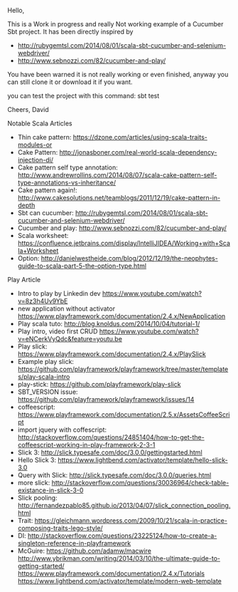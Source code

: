 Hello,

This is a Work in progress and really Not working example of a Cucumber Sbt project. It has been directly inspired by
- http://rubygemtsl.com/2014/08/01/scala-sbt-cucumber-and-selenium-webdriver/
- http://www.sebnozzi.com/82/cucumber-and-play/

You have been warned it is not really working or even finished, anyway you can still clone it or download it if you want.

you can test the project with this command: sbt test

Cheers,
David

Notable Scala Articles
- Thin cake pattern: https://dzone.com/articles/using-scala-traits-modules-or
- Cake Pattern: http://jonasboner.com/real-world-scala-dependency-injection-di/
- Cake pattern self type annotation: http://www.andrewrollins.com/2014/08/07/scala-cake-pattern-self-type-annotations-vs-inheritance/
- Cake pattern again!: http://www.cakesolutions.net/teamblogs/2011/12/19/cake-pattern-in-depth
- Sbt can cucumber: http://rubygemtsl.com/2014/08/01/scala-sbt-cucumber-and-selenium-webdriver/
- Cucumber and play: http://www.sebnozzi.com/82/cucumber-and-play/
- Scala worksheet: https://confluence.jetbrains.com/display/IntelliJIDEA/Working+with+Scala+Worksheet
- Option: http://danielwestheide.com/blog/2012/12/19/the-neophytes-guide-to-scala-part-5-the-option-type.html

Play Article
- Intro to play by Linkedin dev  https://www.youtube.com/watch?v=8z3h4Uv9YbE 
- new application without activator https://www.playframework.com/documentation/2.4.x/NewApplication
- Play scala tuto: http://blog.knoldus.com/2014/10/04/tutorial-1/ 
- Play intro, video first CRUD https://www.youtube.com/watch?v=eNCerkVyQdc&feature=youtu.be
- Play slick: https://www.playframework.com/documentation/2.4.x/PlaySlick
- Example play slick: https://github.com/playframework/playframework/tree/master/templates/play-scala-intro 
- play-stick: https://github.com/playframework/play-slick
- SBT_VERSION issue: https://github.com/playframework/playframework/issues/14
- coffeescript: https://www.playframework.com/documentation/2.5.x/AssetsCoffeeScript
- import jquery with coffescript: http://stackoverflow.com/questions/24851404/how-to-get-the-coffeescript-working-in-play-framework-2-3-1  
- Slick 3: http://slick.typesafe.com/doc/3.0.0/gettingstarted.html
- Hello Slick 3: https://www.lightbend.com/activator/template/hello-slick-3.0
- Query with Slick: http://slick.typesafe.com/doc/3.0.0/queries.html 
- more slick: http://stackoverflow.com/questions/30036964/check-table-existance-in-slick-3-0 
- Slick pooling: http://fernandezpablo85.github.io/2013/04/07/slick_connection_pooling.html 
- Trait: https://gleichmann.wordpress.com/2009/10/21/scala-in-practice-composing-traits-lego-style/
- DI: http://stackoverflow.com/questions/23225124/how-to-create-a-singleton-reference-in-playframework
- McGuire: https://github.com/adamw/macwire 
http://www.ybrikman.com/writing/2014/03/10/the-ultimate-guide-to-getting-started/
https://www.playframework.com/documentation/2.4.x/Tutorials
https://www.lightbend.com/activator/template/modern-web-template